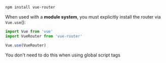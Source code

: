
```sh
npm install vue-router
```

When used with a **module system**, you must explicitly install the router via `Vue.use`():

```js
import Vue from 'vue'
import VueRouter from 'vue-router'

Vue.use(VueRouter)
```

You don't need to do this when using global script tags
